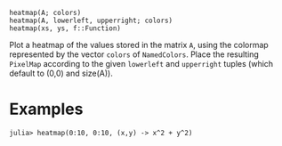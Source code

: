 ```
heatmap(A; colors)
heatmap(A, lowerleft, upperright; colors)
heatmap(xs, ys, f::Function)
```

Plot a heatmap of the values stored in the matrix `A`, using the colormap represented by the vector `colors` of `NamedColors`. Place the resulting `PixelMap` according to the given `lowerleft` and `upperright` tuples (which default to (0,0) and size(A)). 

# Examples

```julia-repl
julia> heatmap(0:10, 0:10, (x,y) -> x^2 + y^2)
```
